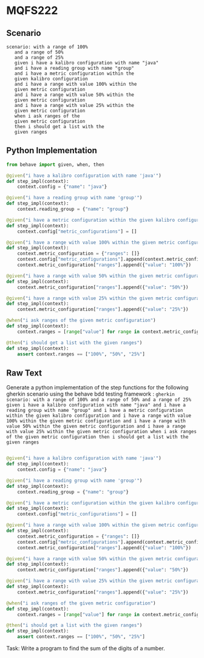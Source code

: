 # MQFS222
## Scenario
```gherkin
scenario: with a range of 100% 
   and a range of 50% 
   and a range of 25% 
   given i have a kalibro configuration with name "java" 
   and i have a reading group with name "group" 
   and i have a metric configuration within the 
   given kalibro configuration 
   and i have a range with value 100% within the 
   given metric configuration 
   and i have a range with value 50% within the 
   given metric configuration 
   and i have a range with value 25% within the 
   given metric configuration 
   when i ask ranges of the 
   given metric configuration 
   then i should get a list with the 
   given ranges
```


## Python Implementation
```python
from behave import given, when, then

@given("i have a kalibro configuration with name 'java'")
def step_impl(context):
    context.config = {"name": "java"}

@given("i have a reading group with name 'group'")
def step_impl(context):
    context.reading_group = {"name": "group"}

@given("i have a metric configuration within the given kalibro configuration")
def step_impl(context):
    context.config["metric_configurations"] = []

@given("i have a range with value 100% within the given metric configuration")
def step_impl(context):
    context.metric_configuration = {"ranges": []}
    context.config["metric_configurations"].append(context.metric_configuration)
    context.metric_configuration["ranges"].append({"value": "100%"})

@given("i have a range with value 50% within the given metric configuration")
def step_impl(context):
    context.metric_configuration["ranges"].append({"value": "50%"})

@given("i have a range with value 25% within the given metric configuration")
def step_impl(context):
    context.metric_configuration["ranges"].append({"value": "25%"})

@when("i ask ranges of the given metric configuration")
def step_impl(context):
    context.ranges = [range["value"] for range in context.metric_configuration["ranges"]]

@then("i should get a list with the given ranges")
def step_impl(context):
    assert context.ranges == ["100%", "50%", "25%"]
```


## Raw Text
Generate a python implementation of the step functions for the following gherkin scenario using the behave bdd testing framework : ```gherkin scenario: with a range of 100% and a range of 50% and a range of 25% given i have a kalibro configuration with name "java" and i have a reading group with name "group" and i have a metric configuration within the given kalibro configuration and i have a range with value 100% within the given metric configuration and i have a range with value 50% within the given metric configuration and i have a range with value 25% within the given metric configuration when i ask ranges of the given metric configuration then i should get a list with the given ranges ```



```python from behave import given, when, then

@given("i have a kalibro configuration with name 'java'")
def step_impl(context):
    context.config = {"name": "java"}

@given("i have a reading group with name 'group'")
def step_impl(context):
    context.reading_group = {"name": "group"}

@given("i have a metric configuration within the given kalibro configuration")
def step_impl(context):
    context.config["metric_configurations"] = []

@given("i have a range with value 100% within the given metric configuration")
def step_impl(context):
    context.metric_configuration = {"ranges": []}
    context.config["metric_configurations"].append(context.metric_configuration)
    context.metric_configuration["ranges"].append({"value": "100%"})

@given("i have a range with value 50% within the given metric configuration")
def step_impl(context):
    context.metric_configuration["ranges"].append({"value": "50%"})

@given("i have a range with value 25% within the given metric configuration")
def step_impl(context):
    context.metric_configuration["ranges"].append({"value": "25%"})

@when("i ask ranges of the given metric configuration")
def step_impl(context):
    context.ranges = [range["value"] for range in context.metric_configuration["ranges"]]

@then("i should get a list with the given ranges")
def step_impl(context):
    assert context.ranges == ["100%", "50%", "25%"]
```

Task: Write a program to find the sum of the digits of a number.

